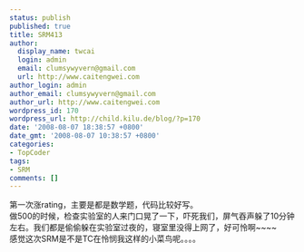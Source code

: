 ```yaml
---
status: publish
published: true
title: SRM413
author:
  display_name: twcai
  login: admin
  email: clumsywyvern@gmail.com
  url: http://www.caitengwei.com
author_login: admin
author_email: clumsywyvern@gmail.com
author_url: http://www.caitengwei.com
wordpress_id: 170
wordpress_url: http://child.kilu.de/blog/?p=170
date: '2008-08-07 18:38:57 +0800'
date_gmt: '2008-08-07 10:38:57 +0800'
categories:
- TopCoder
tags:
- SRM
comments: []
---
```

<p>第一次涨rating，主要是都是数学题，代码比较好写。<br />
做500的时候，检查实验室的人来门口晃了一下，吓死我们，屏气吞声躲了10分钟左右。我们都是偷偷躲在实验室过夜的，寝室里没得上网了，好可怜啊~~~~<br />
感觉这次SRM是不是TC在怜悯我这样的小菜鸟呢。。。。</p>
